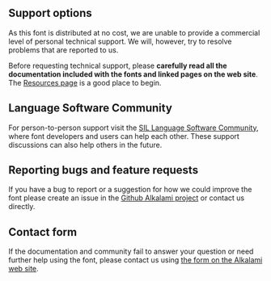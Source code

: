 
## Support options

As this font is distributed at no cost, we are unable to provide a commercial level of personal technical support. We will, however, try to resolve problems that are reported to us.

Before requesting technical support, please **carefully read all the documentation included with the fonts and linked pages on the web site**. The [Resources page](resources) is a good place to begin.

## Language Software Community

For person-to-person support visit the [SIL Language Software Community](https://community.software.sil.org/c/silfonts), where font developers and users can help each other. These support discussions can also help others in the future.

## Reporting bugs and feature requests

If you have a bug to report or a suggestion for how we could improve the font please create an issue in the [Github Alkalami project](https://github.com/silnrsi/font-alkalami/issues) or contact us directly.

## Contact form

If the documentation and community fail to answer your question or need further help using the font, please contact us using [the form on the Alkalami web site](https://software.sil.org/alkalami/about/contact/).

